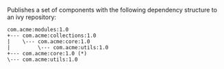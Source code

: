 Publishes a set of components with the following dependency structure to an ivy repository:

```
com.acme:modules:1.0
+--- com.acme:collections:1.0
|    \--- com.acme:core:1.0
|         \--- com.acme:utils:1.0
+--- com.acme:core:1.0 (*)
\--- com.acme:utils:1.0
```
